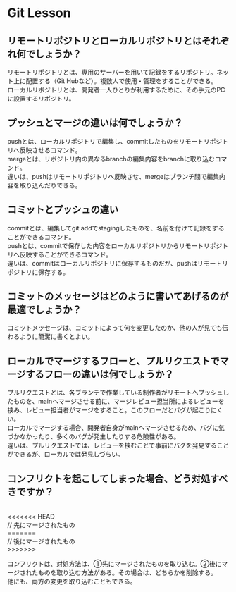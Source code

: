 # Git Lesson

## リモートリポジトリとローカルリポジトリとはそれぞれ何でしょうか？

リモートリポジトリとは、専用のサーバーを用いて記録をするリポジトリ。ネット上に配置する（Git Hubなど）。複数人で使用・管理をすることができる。<br>
ローカルリポジトリとは、開発者一人ひとりが利用するために、その手元のPCに設置するリポジトリ。

## プッシュとマージの違いは何でしょうか？

pushとは、ローカルリポジトリで編集し、commitしたものをリモートリポジトリへ反映させるコマンド。<br>
mergeとは、リポジトリ内の異なるbranchの編集内容をbranchに取り込むコマンド。<br>
違いは、pushはリモートリポジトリへ反映させ、mergeはブランチ間で編集内容を取り込んだりできる。

## コミットとプッシュの違い

commitとは、編集してgit addでstagingしたものを、名前を付けて記録をすることができるコマンド。<br>
pushとは、commitで保存した内容をローカルリポジトリからリモートリポジトリへ反映することができるコマンド。<br>
違いは、commitはローカルリポジトリに保存するものだが、pushはリモートリポジトリに保存する。


## コミットのメッセージはどのように書いてあげるのが最適でしょうか？

コミットメッセージは、コミットによって何を変更したのか、他の人が見ても伝わるように簡潔に書くとよい。

## ローカルでマージするフローと、プルリクエストでマージするフローの違いは何でしょうか？

プルリクエストとは、各ブランチで作業している制作者がリモートへプッシュしたものを、mainへマージさせる前に、マージレビュー担当所によるレビューを挟み、レビュー担当者がマージをすること。このフローだとバグが起こりにくい。<br>
ローカルでマージする場合、開発者自身がmainへマージさせるため、バグに気づかなかったり、多くのバグが発生したりする危険性がある。<br>
違いは、プルリクエストでは、レビューを挟むことで事前にバグを発見することができるが、ローカルでは発見しづらい。

## コンフリクトを起こしてしまった場合、どう対処すべきですか？

<br><<<<<<< HEAD
<br>// 先にマージされたもの
<br>=======
<br>// 後にマージされたもの
<br>>>>>>>>

コンフリクトは、対処方法は、①先にマージされたものを取り込む。②後にマージされたものを取り込む方法がある。その場合は、どちらかを削除する。<br>
他にも、両方の変更を取り込むこともできる。